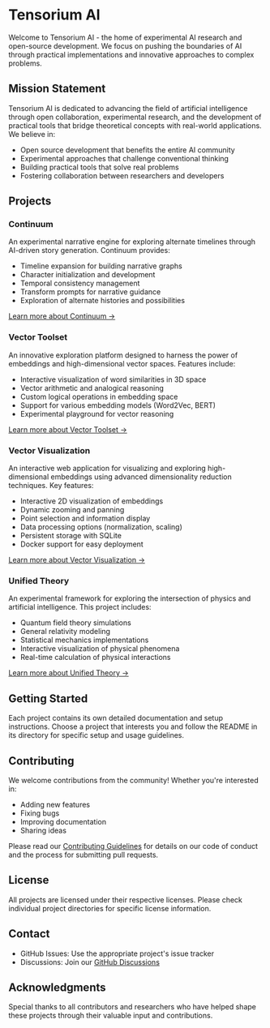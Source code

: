 # Tensorium AI

Welcome to Tensorium AI - the home of experimental AI research and open-source development. We focus on pushing the boundaries of AI through practical implementations and innovative approaches to complex problems.

## Mission Statement

Tensorium AI is dedicated to advancing the field of artificial intelligence through open collaboration, experimental research, and the development of practical tools that bridge theoretical concepts with real-world applications. We believe in:

- Open source development that benefits the entire AI community
- Experimental approaches that challenge conventional thinking
- Building practical tools that solve real problems
- Fostering collaboration between researchers and developers

## Projects

### Continuum

An experimental narrative engine for exploring alternate timelines through AI-driven story generation. Continuum provides:
- Timeline expansion for building narrative graphs
- Character initialization and development
- Temporal consistency management
- Transform prompts for narrative guidance
- Exploration of alternate histories and possibilities

[Learn more about Continuum →](./continuum)

### Vector Toolset

An innovative exploration platform designed to harness the power of embeddings and high-dimensional vector spaces. Features include:
- Interactive visualization of word similarities in 3D space
- Vector arithmetic and analogical reasoning
- Custom logical operations in embedding space
- Support for various embedding models (Word2Vec, BERT)
- Experimental playground for vector reasoning

[Learn more about Vector Toolset →](/VectorToolset)

### Vector Visualization

An interactive web application for visualizing and exploring high-dimensional embeddings using advanced dimensionality reduction techniques. Key features:
- Interactive 2D visualization of embeddings
- Dynamic zooming and panning
- Point selection and information display
- Data processing options (normalization, scaling)
- Persistent storage with SQLite
- Docker support for easy deployment

[Learn more about Vector Visualization →](/VectorVisualization)

### Unified Theory

An experimental framework for exploring the intersection of physics and artificial intelligence. This project includes:
- Quantum field theory simulations
- General relativity modeling
- Statistical mechanics implementations
- Interactive visualization of physical phenomena
- Real-time calculation of physical interactions

[Learn more about Unified Theory →](/UnifiedTheory)

## Getting Started

Each project contains its own detailed documentation and setup instructions. Choose a project that interests you and follow the README in its directory for specific setup and usage guidelines.

## Contributing

We welcome contributions from the community! Whether you're interested in:
- Adding new features
- Fixing bugs
- Improving documentation
- Sharing ideas

Please read our [Contributing Guidelines](CONTRIBUTING.md) for details on our code of conduct and the process for submitting pull requests.

## License

All projects are licensed under their respective licenses. Please check individual project directories for specific license information.

## Contact

- GitHub Issues: Use the appropriate project's issue tracker
- Discussions: Join our [GitHub Discussions](../../discussions)

## Acknowledgments

Special thanks to all contributors and researchers who have helped shape these projects through their valuable input and contributions.